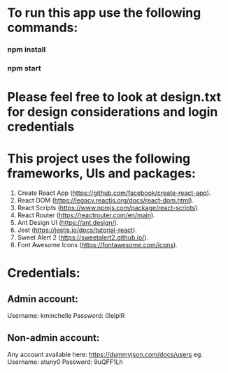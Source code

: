 # To run this app use the following commands:
### npm install
### npm start

# Please feel free to look at design.txt for design considerations and login credentials

# This project uses the following frameworks, UIs and packages:
1. Create React App (https://github.com/facebook/create-react-app).
2. React DOM (https://legacy.reactjs.org/docs/react-dom.html).
3. React Scripts (https://www.npmjs.com/package/react-scripts).
4. React Router (https://reactrouter.com/en/main).
5. Ant Design UI (https://ant.design/).
5. Jest (https://jestjs.io/docs/tutorial-react).
6. Sweet Alert 2 (https://sweetalert2.github.io/).
7. Font Awesome Icons (https://fontawesome.com/icons).

# Credentials:
## Admin account: 
Username: kminchelle 
Password: 0lelplR
## Non-admin account: 
Any account available here: https://dummyjson.com/docs/users 
eg. Username: atuny0 Password: 9uQFF1Lh
